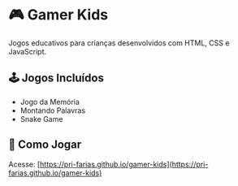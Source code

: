 # 🎮 Gamer Kids  
Jogos educativos para crianças desenvolvidos com HTML, CSS e JavaScript.  

## 🕹️ Jogos Incluídos  
- Jogo da Memória  
- Montando Palavras  
- Snake Game  

## 🚀 Como Jogar  
Acesse: [https://pri-farias.github.io/gamer-kids](https://pri-farias.github.io/gamer-kids)  
